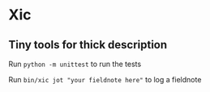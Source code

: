 # Xic
## Tiny tools for thick description

Run `python -m unittest` to run the tests

Run `bin/xic jot "your fieldnote here"` to log a fieldnote